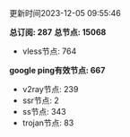更新时间2023-12-05 09:55:46

**总订阅: 287**
**总节点: 15068**
- vless节点: 764

**google ping有效节点: 667**
- v2ray节点: 239
- ssr节点: 2
- ss节点: 343
- trojan节点: 83

